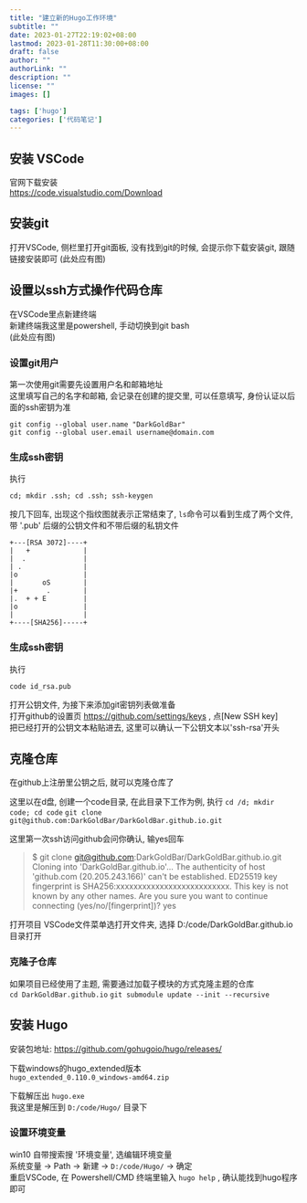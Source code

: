 ```yaml
---
title: "建立新的Hugo工作环境"
subtitle: ""
date: 2023-01-27T22:19:02+08:00
lastmod: 2023-01-28T11:30:00+08:00
draft: false
author: ""
authorLink: ""
description: ""
license: ""
images: []

tags: ['hugo']
categories: ['代码笔记']
---
```


## 安装 VSCode
官网下载安装  
https://code.visualstudio.com/Download 

## 安装git
打开VSCode, 侧栏里打开git面板, 没有找到git的时候, 会提示你下载安装git, 跟随链接安装即可
(此处应有图)

## 设置以ssh方式操作代码仓库
在VSCode里点新建终端  
新建终端我这里是powershell, 手动切换到git bash  
(此处应有图)

### 设置git用户
第一次使用git需要先设置用户名和邮箱地址  
这里填写自己的名字和邮箱, 会记录在创建的提交里, 可以任意填写, 身份认证以后面的ssh密钥为准  
```
git config --global user.name "DarkGoldBar"
git config --global user.email username@domain.com
```

### 生成ssh密钥
执行 

`cd; mkdir .ssh; cd .ssh; ssh-keygen`

按几下回车, 出现这个指纹图就表示正常结束了, `ls`命令可以看到生成了两个文件, 带 '.pub' 后缀的公钥文件和不带后缀的私钥文件

```
+---[RSA 3072]----+
|   +             |
|  .              |
| .               |
|o                |
|       oS        |
|+       .        |
|.  + + E         |
|o                |
|                 |
+----[SHA256]-----+
```

### 生成ssh密钥
执行 

`code id_rsa.pub` 

打开公钥文件, 为接下来添加git密钥列表做准备  
打开github的设置页 https://github.com/settings/keys , 点[New SSH key]  
把已经打开的公钥文本粘贴进去, 这里可以确认一下公钥文本以'ssh-rsa'开头  

## 克隆仓库
在github上注册里公钥之后, 就可以克隆仓库了

这里以在d盘, 创建一个code目录, 在此目录下工作为例, 执行
`cd /d; mkdir code; cd code`
`git clone git@github.com:DarkGoldBar/DarkGoldBar.github.io.git`

这里第一次ssh访问github会问你确认, 输yes回车

> $ git clone git@github.com:DarkGoldBar/DarkGoldBar.github.io.git
Cloning into 'DarkGoldBar.github.io'...
The authenticity of host 'github.com (20.205.243.166)' can't be established.
ED25519 key fingerprint is SHA256:xxxxxxxxxxxxxxxxxxxxxxxxxx.
This key is not known by any other names.
Are you sure you want to continue connecting (yes/no/[fingerprint])? yes

打开项目
VSCode文件菜单选打开文件夹, 选择 D:/code/DarkGoldBar.github.io 目录打开

### 克隆子仓库
如果项目已经使用了主题, 需要通过加载子模块的方式克隆主题的仓库  
`cd DarkGoldBar.github.io`
`git submodule update --init --recursive`

## 安装 Hugo
安装包地址: https://github.com/gohugoio/hugo/releases/

下载windows的hugo_extended版本  
`hugo_extended_0.110.0_windows-amd64.zip`

下载解压出 `hugo.exe`  
我这里是解压到 `D:/code/Hugo/` 目录下

### 设置环境变量
win10 自带搜索搜 '环境变量', 选编辑环境变量  
系统变量 -> Path -> 新建 -> `D:/code/Hugo/` -> 确定  
重启VSCode, 在 Powershell/CMD 终端里输入 `hugo help` , 确认能找到hugo程序即可
